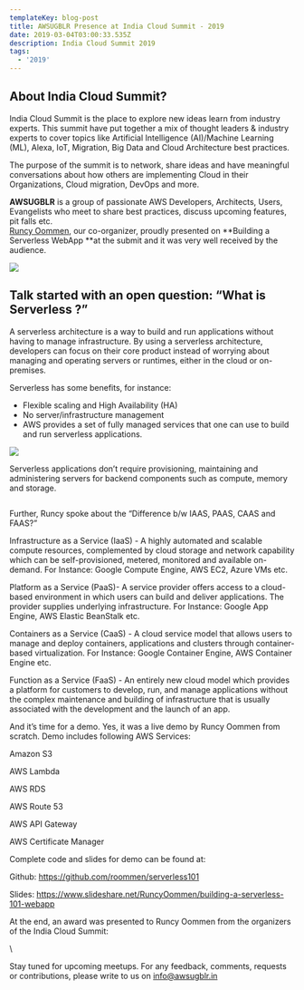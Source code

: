 ```yaml
---
templateKey: blog-post
title: AWSUGBLR Presence at India Cloud Summit - 2019
date: 2019-03-04T03:00:33.535Z
description: India Cloud Summit 2019
tags:
  - '2019'
---
```

## About India Cloud Summit?

India Cloud Summit is the place to explore new ideas  learn from industry experts. This summit have put together a mix of thought leaders & industry experts to cover topics like Artificial Intelligence (AI)/Machine Learning (ML), Alexa, IoT, Migration, Big Data and Cloud Architecture best practices.

The purpose of the summit is to network, share ideas and have meaningful conversations about how others are implementing Cloud in their Organizations, Cloud migration, DevOps and more.

**AWSUGBLR** is a group of passionate AWS Developers, Architects, Users, Evangelists who meet to share best practices, discuss upcoming features, pit falls etc. \
[Runcy Oommen](https://www.linkedin.com/in/runcyoommen/), our co-organizer,  proudly presented on **Building a Serverless WebApp **at the submit and it was very well received by the audience.

![](/img/1.png)

## Talk started with an open question: “What is Serverless ?”

A serverless architecture is a way to build and run applications without having to manage infrastructure. By using a serverless architecture, developers can focus on their core product instead of worrying about managing and operating servers or runtimes, either in the cloud or on-premises. 

Serverless has some benefits, for instance: 

* Flexible scaling and High Availability (HA)
* No server/infrastructure management
* AWS provides a set of fully managed services that one can use to build and run serverless applications. 

![](/img/2.png)

Serverless applications don’t require provisioning, maintaining and administering servers for backend components such as compute, memory and storage.                                 

![]()

Further, Runcy spoke about the “Difference b/w IAAS, PAAS, CAAS and FAAS?” 

Infrastructure as a Service (IaaS) - A highly automated and scalable compute resources, complemented by cloud storage and network capability which can be self-provisioned, metered, monitored and available on-demand. For Instance: Google Compute Engine, AWS EC2, Azure VMs etc.

Platform as a Service (PaaS)- A service provider offers access to a cloud-based environment in which users can build and deliver applications. The provider supplies underlying infrastructure. For Instance: Google App Engine, AWS Elastic BeanStalk etc.

Containers as a Service (CaaS) - A cloud service model that allows users to manage and deploy containers, applications and clusters through container-based virtualization. For Instance: Google Container Engine, AWS Container Engine etc.

Function as a Service (FaaS) - An entirely new cloud model which provides a platform for customers to develop, run, and manage applications without the complex maintenance and building of infrastructure that is usually associated with the development and the launch of an app.

 



 

And it’s time for a demo. Yes, it was a live demo by Runcy Oommen from scratch. Demo includes following AWS Services:

Amazon S3

AWS Lambda

AWS RDS

AWS Route 53

AWS API Gateway

AWS Certificate Manager

Complete code and slides for demo can be found at:

Github: https://github.com/roommen/serverless101

Slides: https://www.slideshare.net/RuncyOommen/building-a-serverless-101-webapp

At the end, an award was presented to Runcy Oommen from the organizers of the India Cloud Summit:

\    

Stay tuned for upcoming meetups. For any feedback, comments, requests or contributions, please write to us on info@awsugblr.in
